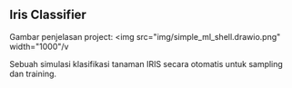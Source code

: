 ## Iris Classifier

Gambar penjelasan project:
<img src="img/simple_ml_shell.drawio.png" width="1000"/v

Sebuah simulasi klasifikasi tanaman IRIS secara otomatis untuk sampling dan training.
